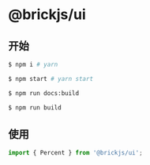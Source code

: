 # @brickjs/ui

## 开始

```bash
$ npm i # yarn

$ npm start # yarn start

$ npm run docs:build

$ npm run build
```

## 使用

```ts
import { Percent } from '@brickjs/ui';
```

